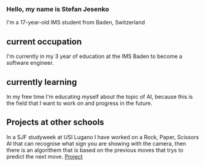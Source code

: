 ### Hello, my name is Stefan Jesenko
I'm a 17-year-old IMS student from Baden, Switzerland

## current occupation
I'm currently in my 3 year of education at the IMS Baden to become a software engineer.

## currently learning
In my free time I'm educating myself about the topic of AI, because this is the field that I want to work on and progress in the future.

## Projects at other schools

In a SJF studyweek at USI Lugano I have worked on a Rock, Paper, Scissors AI that can recognise what sign you are showing with the camera, then there is an algorithem that is based on the previous moves that trys to predict the next move.
[Project](https://github.com/LucaButera/StudyWeek2023)



